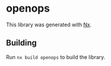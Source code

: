 # openops

This library was generated with [Nx](https://nx.dev).

## Building

Run `nx build openops` to build the library.
